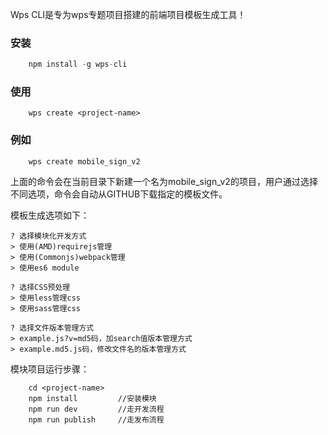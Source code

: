 Wps CLI是专为wps专题项目搭建的前端项目模板生成工具！


### 安装

``` javascript
    npm install -g wps-cli
```

### 使用

```
    wps create <project-name>
```

### 例如

```
    wps create mobile_sign_v2
```
上面的命令会在当前目录下新建一个名为mobile_sign_v2的项目，用户通过选择不同选项，命令会自动从GITHUB下载指定的模板文件。

模板生成选项如下：

    ? 选择模块化开发方式
    > 使用(AMD)requirejs管理
    > 使用(Commonjs)webpack管理
    > 使用es6 module

    ? 选择CSS预处理
    > 使用less管理css
    > 使用sass管理css

    ? 选择文件版本管理方式
    > example.js?v=md5码，加search值版本管理方式
    > example.md5.js码，修改文件名的版本管理方式

模块项目运行步骤：

```
    cd <project-name>
    npm install         //安装模块
    npm run dev         //走开发流程
    npm run publish     //走发布流程
```
